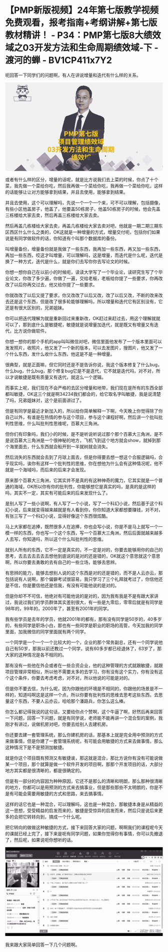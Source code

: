 # 【PMP新版视频】24年第七版教学视频免费观看，报考指南+考纲讲解+第七版教材精讲！ - P34：PMP第七版8大绩效域之03开发方法和生命周期绩效域-下 - 渡河的蝉 - BV1CP411x7Y2

呃回答一下同学们的问题啊，有人在讲说增量和迭代有什么样的关系。

![](img/112c7841cc8cfabe5334dee7c4dcc0d1_1.png)

或者有什么样的区分，增量的话呢，就是比方说我们去上菜的时候，你点了十个菜，我先做一个菜给你吃，然后我再做一个菜给你吃，我再做一个菜给你吃，这样的话能够让让对方能够拿到结果，并且去使用，能够拿到结果。

并且去使用，这个可以理解吗，先说一个一个一个来，可不可以理解，包括摄像，有些小区他盖房子，他盖了，他要盖50栋房子，他盖50栋房子的时候，他会先盖三栋楼给大家去卖，然后再盖三栋楼给大家去卖。

然后再盖几栋楼给大家去卖，再盖几栋楼给大家去卖对吧，他就是一期二期三期东区西区什么什么之类的，OK这就是一种增量的方式，增量交付呃，包括你们如果说是有同学做软件的话，你知道有个叫那个数据库的备份。

叫增量备份，增量备份就是我做了一些东西，我再加一些东西，再又加一些东西，再加一些东西，哎这才叫增量，可以理解吗，这是增量，而迭代是什么呢，迭代是换了一种方式，迭代是什么，就是你们去写你你去写论文的时候。

你想一想你自己在以前小的时候呃，读读大学写了一个毕业论，读研究生写了个毕业论文，你改了多少遍，你做了一遍，交给老板，老板给你提了一些要求，你再改改了以后你再交过去，他又给你提了一些要求。

你就改改了以后又提了要求，你又改改了以后又改，改了以后又改，不断的改来改去还是这个东西，但是改了很多轮能够理解吗，所以增量和迭代它有区别没有，它还是有很大区别的，兄弟姐妹。

你可以把迭代理解为就是重新回过来重新改，OK赶过来赶过去，用这个理解就就可以了，那到底什么是敏捷呢，敏捷就是说增量加迭代，就是既又有增量又有迭代，比方说你做软件。

你想一想你的那个手机的app叫叫微信对吧，微信里面他发布了一个版本里面可以发发照片，收照片，他又发了一个新的版本，可以去发图片，搜图片，他又发了一个什么东西，发什么收什么东西，他这是不是一种增量。

很典型，就是正面嘛，但它同时还是不是告诉你说，我这个版本修复了什么bug，什么bug，什么bug，那个修复bug它是不是迭代，它不就是迭代吗，对不对，所以才说敏捷是既有质量又有迭代，就这么一个逻辑。

而事实上呢，我们现在不会严格的去区分增量和地带，我们现在是所有的东西全部都叫敏捷，OK这三个就是啊34234我们都会的，给它取名字叫敏捷，我是说清楚了吗，兄弟姐妹对，这个是前面讲过了。

但是有同学是最近才新加入的，所以给你简单解释一下啊，今天晚上你觉得除了你自己以外，有谁是在热情的参与这个项目，参与这个课程好啊，然后讲一个批叫批判性思维，什么叫批判性思维呢，百慕大三角洲。

但你们有印象吗，我们小的时候，是不是听说听说过那个那个百慕大三角洲，是不是说百慕大三角洲是一个很神秘的地方，飞机飞到这个地方就会show，就掉到那个海里面去，什么东西就会船开到一半就树就会消失。

然后消失的东西就会去到了月球上面去，但是你得要去想一想这个合服逻辑吗，合乎现实吗，诶你有这样一个批判性的思维，你在想他为什么会有这种情况呢，他不就是一个海域吗，而后来的后来才会发现。

原来那个百慕大三角洲，它其实并不是真的有这种神奇的魔力，它其实就是一个普通的海域，OK所以你有你的批判性，你能够想它是真实的吗，是真的是这样的吗，其实不一定，其实有可能后来的后来发现什么了。

是别人写了一些小说啊，有人写了一个小说，写了一个科幻小说，然后基于这个科幻小说，后来就变得越来越就是有人看到你，你你知道大家都想要赚钱，对不对，有张三写了一个科幻小说，显得好像这个东西很炫酷。

马上大家都在追捧，既然很多人在追捧，你也会写小说，你是不是马上就写一个一模一样的东西，你也写一个这个东西，写一个百慕大三角洲，然后后面就越来越多人去写，你知道吗，所以这个什么叫批判性的思维。

就别人所有的东西，它不一定是真实的，不一定是对的，你要去能够用你的自己的思考，去去去去去去去想他到底说的是对的还是错的，OK就这个意思就这个意思啊，所以你要去勇敢的去有自己的一些立场，能够去思辨。

有思辨的能力，能够去想别人说的这个东西是对的还是错的，而不是人云亦云，那包括说有人说啊，那个偏僻考试很容易，我只学习了三个礼拜就考过了，你信他还是不信，你是要信他还是信我，有没有可能他说的是对的。

但是你却不不可信，他绝对有可能他说的是对的，因为我有我是不是有跟大家讲过，我说过我们的学员群体其实差别很大，有一些是九零后，零零后就是有同学是98年的，99年的，2000年了，甚至有2001年的同学。

我有些学员是去年的学员，他就2001年的都有，那有没有同学是50岁的，40多岁的，有些同学是职场小白，那也有一些同学是职业的职场的高管，今天加我的同学里面，加我微信的同学里面就有两个同学。

一个同学是一个一个一个比较大的一个，企业的那个常务副总，还有一个同学说他自己有50岁，那我以前还教过一个同学，说有60多岁都已经退休了，63岁了，那大家的这种情况是各不相同的。

那有没有一些他在外企或者在一些合资企业，他的这种管理的方式就跟敏捷，就跟项目管理非常相似，所以他不需要太多的去学习，你有没有这个实力，你有没有这个这个条件，你要去考虑考虑，对不对，所以他说的可能是对的。

但是你不要去信，为什么呢，因为你跟他的环境是不相同的，你跟他的场景是不一样的，知道吗啊这是这样一个点，所以你要有批判性的思维去思考这些东西，去思量这个东西，不要人云亦云，哈哈那个潘路兵，你怎么这么棒。

你怎么都记得我说的这句话，又要给你点个赞啊，这个牛逼了啊，好然后再来回答一下问题，回答一下问题，就是有同学说，老师能不能再讲一个混合型的案例，我刚才有讲过，说做机房对吧，你要去给别人去建机房。

你还要去建一套管理系统，那么你建机房的话，那基本上就是完全用中预测的方式来做事情，但是你建了一套管理系统呢，有可能会用敏捷的方式来去做事情，那么这种情况下是不是预测加敏捷。

就是你这个项目既有预测又有敏捷诶，那这就是混合，那比方说你有没有可能说做某一个项目，那个就算是做一个软件开发的项目啊，那那个开发项目的话，大部分地方其实都是很清晰的，都是很确定的。

但是有一部分的内容因为种种原因，它还不是那么的清晰和明朗，那么那种很清晰的地方，你都可以是用预测的方式来去搞事业，但是那些那些不太明朗的，你是不是有可能会需要用敏捷的方式和思路，来去搞事情。

这样的话它也是一种混合，可以理解吗，这也是一种混合，那敏捷本身是从精益的这一思想，受受精益的启发而来的，敏捷是受惊异的启发而来，然后只是说后来更多的会把它转转向到，搞成一个什么呢。

把它转向的做做这种敏捷的方式，接下来回答大家的问题，啊啊我们的课程呢今天的课就已经上完了，接下来是呃有同学问题，如果你觉得你有事情，你可以先撤退了，然后呢，如果说呃你想听的话。



![](img/112c7841cc8cfabe5334dee7c4dcc0d1_3.png)

我来跟大家简单回答一下几个问题啊。